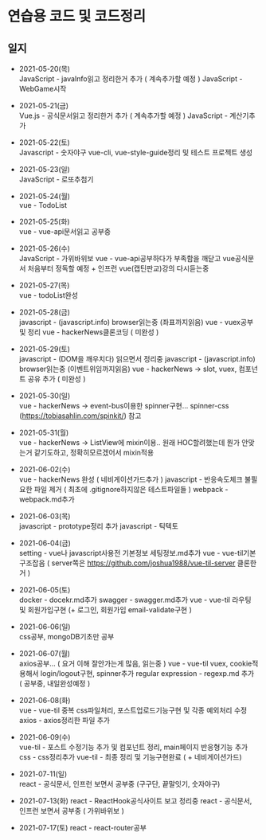 # 연습용 코드 및 코드정리

## 일지
+ 2021-05-20(목)		
JavaScript - javaInfo읽고 정리한거 추가 ( 계속추가할 예정 )
JavaScript - WebGame시작

+ 2021-05-21(금)		
Vue.js - 공식문서읽고 정리한거 추가 ( 계속추가할 예정 )
JavaScript - 계산기추가

+ 2021-05-22(토)		
Javascript - 숫자야구
vue-cli, vue-style-guide정리 및 테스트 프로젝트 생성

+ 2021-05-23(일)		
JavaScript - 로또추첨기

+ 2021-05-24(월)    
vue - TodoList

+ 2021-05-25(화)    
vue - vue-api문서읽고 공부중

+ 2021-05-26(수)    
JavaScript - 가위바위보
vue - vue-api공부하다가 부족함을 깨닫고 vue공식문서 처음부터 정독할 예정 + 인프런 vue(캡틴판교)강의 다시듣는중

+ 2021-05-27(목)    
vue - todoList완성

+ 2021-05-28(금)    
javascript - (javascript.info) browser읽는중 (좌표까지읽음)
vue - vuex공부 및 정리
vue - hackerNews클론코딩 ( 미완성 )

+ 2021-05-29(토)    
javascript - (DOM을 깨우치다) 읽으면서 정리중
javascript - (javascript.info) browser읽는중 (이벤트위임까지읽음)
vue - hackerNews -> slot, vuex, 컴포넌트 공유 추가 ( 미완성 )

+ 2021-05-30(일)    
vue - hackerNews -> event-bus이용한 spinner구현... spinner-css (https://tobiasahlin.com/spinkit/) 참고

+ 2021-05-31(월)    
vue - hackerNews -> ListView에 mixin이용.. 원래 HOC할려했는데 뭔가 안맞는거 같기도하고, 정확히모르겠어서 mixin적용

+ 2021-06-02(수)    
vue - hackerNews 완성 ( 네비게이션가드추가 )
javascript - 반응속도체크
불필요한 파일 제거 ( 최초에 .gitignore하지않은 테스트파일들 )
webpack - webpack.md추가

+ 2021-06-03(목)    
javascript - prototype정리 추가
javascript - 틱텍토

+ 2021-06-04(금)    
setting - vue나 javascript사용전 기본정보 세팅정보.md추가
vue - vue-til기본구조잡음 ( server쪽은 https://github.com/joshua1988/vue-til-server 클론한거 )

+ 2021-06-05(토)    
docker - docekr.md추가
swagger - swagger.md추가
vue - vue-til 라우팅 및 회원가입구현 (+ 로그인, 회원가입 email-validate구현 )

+ 2021-06-06(일)    
css공부, mongoDB기초만 공부

+ 2021-06-07(월)    
axios공부... ( 요거 이해 잘안가는게 많음, 읽는중 )
vue - vue-til vuex, cookie적용해서 login/logout구현, spinner추가
regular expression - regexp.md 추가 ( 공부중, 내일완성예정 )

+ 2021-06-08(화)    
vue - vue-til 중복 css파일처리, 포스트업로드기능구현 및 각종 예외처리 수정
axios - axios정리한 파일 추가

+ 2021-06-09(수)    
vue-til - 포스트 수정기능 추가 및 컴포넌트 정리, main페이지 반응형기능 추가
css - css정리추가
vue-til - 최종 정리 및 기능구현완료 ( + 네비게이션가드)

+ 2021-07-11(일)    
react - 공식문서, 인프런 보면서 공부중 (구구단, 끝말잇기, 숫자야구)

+ 2021-07-13(화)
react - ReactHook공식사이트 보고 정리중
react - 공식문서, 인프런 보면서 공부중 ( 가위바위보 )

+ 2021-07-17(토)
react - react-router공부